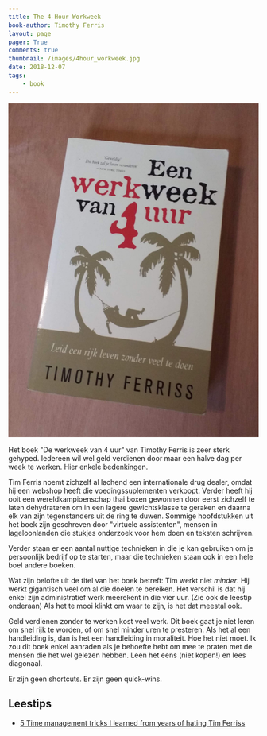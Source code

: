 ```yaml
---
title: The 4-Hour Workweek 
book-author: Timothy Ferris
layout: page
pager: True
comments: true
thumbnail: /images/4hour_workweek.jpg
date: 2018-12-07
tags:
    - book
---
```


![4-Hour Workweek, Timothy Ferris](/images/4hour_workweek_cover.jpg "4-Hour Workweek, Timothy Ferris")

Het boek "De werkweek van 4 uur" van Timothy Ferris is zeer sterk gehyped. Iedereen wil wel geld verdienen door maar een halve dag per week te werken. Hier enkele bedenkingen.

Tim Ferris noemt zichzelf al lachend een internationale drug dealer, omdat hij een webshop heeft die voedingssuplementen verkoopt. Verder heeft hij ooit een wereldkampioenschap thai boxen gewonnen door eerst zichzelf te laten dehydrateren om in een lagere gewichtsklasse te geraken en daarna elk van zijn tegenstanders uit de ring te duwen. Sommige hoofdstukken uit het boek zijn geschreven door "virtuele assistenten", mensen in lageloonlanden die stukjes onderzoek voor hem doen en teksten schrijven.

Verder staan er een aantal nuttige technieken in die je kan gebruiken om je persoonlijk bedrijf op te starten, maar die technieken staan ook in een hele boel andere boeken.

Wat zijn belofte uit de titel van het boek betreft: Tim werkt niet *minder*. Hij werkt gigantisch veel om al die doelen te bereiken. Het verschil is dat hij enkel zijn administratief werk meerekent in die vier uur. (Zie ook de leestip onderaan) Als het te mooi klinkt om waar te zijn, is het dat meestal ook.

Geld verdienen zonder te werken kost veel werk. Dit boek gaat je niet leren om snel rijk te worden, of om snel minder uren te presteren. Als het al een handleiding is, dan is het een handleiding in moraliteit. Hoe het niet moet. Ik zou dit boek enkel aanraden als je behoefte hebt om mee te praten met de mensen die het wel gelezen hebben. Leen het eens (niet kopen!) en lees diagonaal. 

Er zijn geen shortcuts. Er zijn geen quick-wins. 

## Leestips
* [5 Time management tricks I learned from years of hating Tim Ferriss](http://blog.penelopetrunk.com/2009/01/08/5-time-management-tricks-i-learned-from-years-of-hating-tim-ferriss/)
